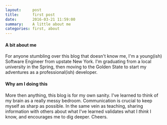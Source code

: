 ```yaml
---
layout:     post
title:      first post
date:       2016-03-21 11:59:00
summary:    A little about me
categories: first, about
---
```


#### A bit about me

For anyone stumbling over this blog that doesn't know me, I'm a young(ish) Software Engineer from upstate New York. I'm graduating from a local university in the Spring, then moving to the Golden State  to start my adventures as a professional(ish) developer.

#### Why am I doing this

More then anything, this blog is for my own sanity. I've learned to think of my brain as a really messy bedroom. Communication is crucial to keep myself as sharp as possible. In the same vein as teaching, sharing information with others about what I've learned validates what I *think* I know, and encourages me to dig deeper. Cheers.
